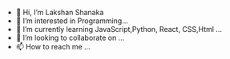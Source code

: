 - 👋 Hi, I’m Lakshan Shanaka
- 👀 I’m interested in Programming...
- 🌱 I’m currently learning JavaScript,Python, React, CSS,Html ...
- 💞️ I’m looking to collaborate on ...
- 📫 How to reach me ...

<!---
Shanaka31/Shanaka31 is a ✨ special ✨ repository because its `README.md` (this file) appears on your GitHub profile.
You can click the Preview link to take a look at your changes.
--->
